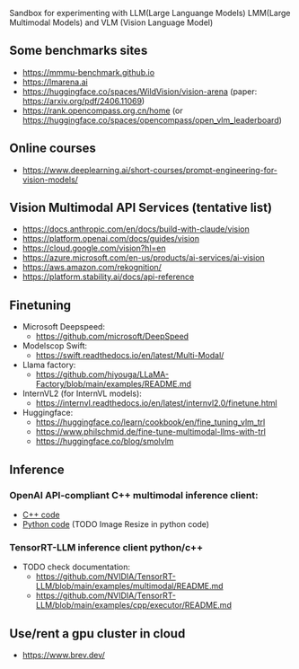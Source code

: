 Sandbox for experimenting with LLM(Large Languange Models) LMM(Large Multimodal Models) and VLM (Vision Language Model)

## Some benchmarks sites
* https://mmmu-benchmark.github.io
* https://lmarena.ai
* https://huggingface.co/spaces/WildVision/vision-arena (paper: https://arxiv.org/pdf/2406.11069)
* https://rank.opencompass.org.cn/home (or https://huggingface.co/spaces/opencompass/open_vlm_leaderboard)

## Online courses
* https://www.deeplearning.ai/short-courses/prompt-engineering-for-vision-models/


## Vision Multimodal API Services (tentative list)
* https://docs.anthropic.com/en/docs/build-with-claude/vision
* https://platform.openai.com/docs/guides/vision
* https://cloud.google.com/vision?hl=en
* https://azure.microsoft.com/en-us/products/ai-services/ai-vision
* https://aws.amazon.com/rekognition/
* https://platform.stability.ai/docs/api-reference

## Finetuning
* Microsoft Deepspeed:
  * https://github.com/microsoft/DeepSpeed
* Modelscop Swift:
  * https://swift.readthedocs.io/en/latest/Multi-Modal/
* Llama factory:
  * https://github.com/hiyouga/LLaMA-Factory/blob/main/examples/README.md
* InternVL2 (for InternVL models):
  * https://internvl.readthedocs.io/en/latest/internvl2.0/finetune.html
* Huggingface:
  * https://huggingface.co/learn/cookbook/en/fine_tuning_vlm_trl
  * https://www.philschmid.de/fine-tune-multimodal-llms-with-trl
  * https://huggingface.co/blog/smolvlm

## Inference
  ### OpenAI API-compliant C++ multimodal inference client:
  * [C++ code](OpenAI-completion-client/cpp/Readme.md)
  * [Python code](OpenAI-completion-client/python/Readme.md) (TODO Image Resize in python code)

  ### TensorRT-LLM inference client python/c++
  * TODO check documentation:
     * https://github.com/NVIDIA/TensorRT-LLM/blob/main/examples/multimodal/README.md
     * https://github.com/NVIDIA/TensorRT-LLM/blob/main/examples/cpp/executor/README.md

## Use/rent a gpu cluster in cloud
* https://www.brev.dev/
